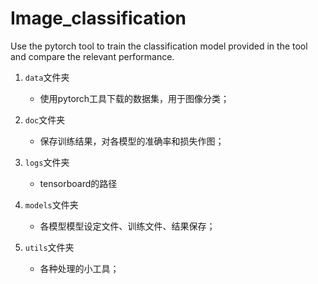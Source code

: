 # Image_classification
Use the pytorch tool to train the classification model provided in the tool and compare the relevant performance.

1. `data`文件夹

   - 使用pytorch工具下载的数据集，用于图像分类；

2. `doc`文件夹

   - 保存训练结果，对各模型的准确率和损失作图；

3. `logs`文件夹

   - tensorboard的路径

4. `models`文件夹

   - 各模型模型设定文件、训练文件、结果保存；

5. `utils`文件夹

   - 各种处理的小工具；

   
